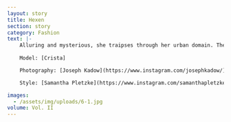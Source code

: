 ```yaml
---
layout: story
title: Hexen
section: story
category: Fashion
text: |- 
    Alluring and mysterious, she traipses through her urban domain. The enchantress moves through Joseph Kadow’s camera, composed in dusky lighting and glossy textures. Face obstructed, out-of-frame, or turned away, she could be anyone. Under cover of the city, this specter of wickedness could be inside each one of us.
    
    Model: [Crista]

    Photography: [Joseph Kadow](https://www.instagram.com/josephkadow/)

    Style: [Samantha Pletzke](https://www.instagram.com/samanthapletzke/)

images:
  - /assets/img/uploads/6-1.jpg
volume: Vol. II
---
```

